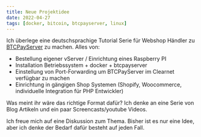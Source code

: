 ```yaml
---
title: Neue Projektidee
date: 2022-04-27
tags: [docker, bitcoin, btcpayserver, linux]
---
```


Ich überlege eine deutschsprachige Tutorial Serie für Webshop Händler zu [BTCPayServer](https://www.btcpayserver.org) zu machen. Alles von:

- Bestellung eigener vServer / Einrichtung eines Raspberry PI
- Installation Betriebssystem + docker + btcpayserver
- Einstellung von Port-Forwarding um BTCPayServer im Clearnet verfügbar zu machen
- Einrichtung in gängigen Shop Systemen (Shopify, Woocommerce, individuelle Integration für PHP Entwickler)

Was meint ihr wäre das richtige Format dafür? Ich denke an eine Serie von Blog Artikeln und ein paar Screencasts/youtube Videos.

Ich freue mich auf eine Diskussion zum Thema. Bisher ist es nur eine Idee, aber ich denke der Bedarf dafür besteht auf jeden Fall.
